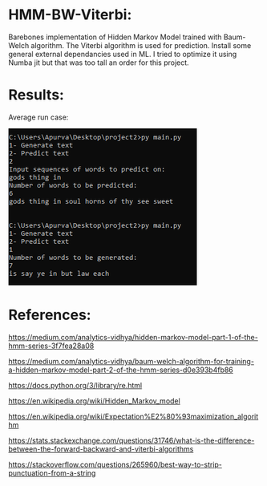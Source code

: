 # HMM-BW-Viterbi:

Barebones implementation of Hidden Markov Model trained with Baum-Welch algorithm. The Viterbi algorithm is used for prediction.
Install some general external dependancies used in ML.
I tried to optimize it using Numba jit but that was too tall an order for this project.

# Results:

Average run case:

![alt text](https://github.com/apurva-rai/HMM-BW-Viterbi/blob/master/img/test.png)

# References:

https://medium.com/analytics-vidhya/hidden-markov-model-part-1-of-the-hmm-series-3f7fea28a08

https://medium.com/analytics-vidhya/baum-welch-algorithm-for-training-a-hidden-markov-model-part-2-of-the-hmm-series-d0e393b4fb86

https://docs.python.org/3/library/re.html

https://en.wikipedia.org/wiki/Hidden_Markov_model

https://en.wikipedia.org/wiki/Expectation%E2%80%93maximization_algorithm

https://stats.stackexchange.com/questions/31746/what-is-the-difference-between-the-forward-backward-and-viterbi-algorithms

https://stackoverflow.com/questions/265960/best-way-to-strip-punctuation-from-a-string
